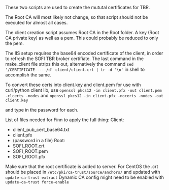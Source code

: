 These two scripts are used to create the mututal certificates for TBR.

The Root CA will most likely not change, so that script should not be executed for almost all cases.

The client creation script assumes Root CA in the Root folder. A key (Root CA private key) as well as a pem. This could probably be reduced to only the pem.

The IIS setup requires the base64 encoded certificate of the client, in order to refresh the SOFI TBR broker certifiate. The last command in the 
make_client file strips this out, alternatively the command `sed '/CERTIFICATE-----/d' client/client.crt | tr -d '\n'` in shell to accomplish the same.


To convert these certs into client.key and client.pem for use with curl/python client lib, use 
`openssl pkcs12 -in client.pfx -out client.pem -clcerts -nodes`
and
`openssl pkcs12 -in client.pfx -nocerts -nodes -out client.key`

and type in the password for each.

List of files needed for Finn to apply the full thing:
Client:
- client_pub_cert_base64.txt
- clienf.pfx
- (password in a file)
Root:
- SOFI_ROOT.crt
- SOFI_ROOT.pem
- SOFI_ROOT.pfx

Make sure that the root certificate is added to server. For CentOS the .crt should be placed in 
`/etc/pki/ca-trust/source/anchors/` and updated with `update-ca-trust extract`
Dynamic CA config might need to be enabled with `update-ca-trust force-enable`